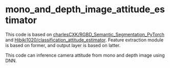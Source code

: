 # mono_and_depth_image_attitude_estimator

This code is based on [charlesCXK/RGBD_Semantic_Segmentation_PyTorch](https://github.com/charlesCXK/RGBD_Semantic_Segmentation_PyTorch) and [Hibiki1020/classification_attitude_estimator](https://github.com/Hibiki1020/classification_attitude_estimator). Feature extraction module is based on former, and output layer is based on latter.

This code can inference camera attitude from mono and depth image using DNN.
